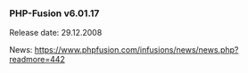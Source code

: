 ### PHP-Fusion v6.01.17
Release date: 29.12.2008

News: https://www.phpfusion.com/infusions/news/news.php?readmore=442
